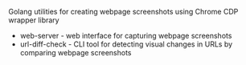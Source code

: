 Golang utilities for creating webpage screenshots using Chrome CDP wrapper library

* web-server - web interface for capturing webpage screenshots
* url-diff-check - CLI tool for detecting visual changes in URLs by comparing webpage screenshots
